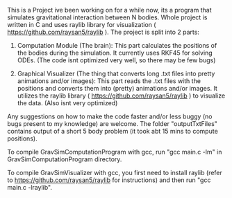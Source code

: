 This is a Project ive been working on for a while now, its a program that simulates gravitational interaction between N bodies.
Whole project is written in C and uses raylib library for visualization ( https://github.com/raysan5/raylib ).
The project is split into 2 parts:

1. Computation Module (The brain):
    This part calculates the positions of the bodies during the simulation.
    It currently uses RKF45 for solving ODEs.
    (The code isnt optimized very well, so there may be few bugs)

2. Graphical Visualizer (The thing that converts long .txt files into pretty animations and/or images):
    This part reads the .txt files with the positions and converts them into (pretty) animations and/or images.
    It utilizes the raylib library ( https://github.com/raysan5/raylib ) to visualize the data.
    (Also isnt very optimized)

Any suggestions on how to make the code faster and/or less buggy (no bugs present to my knowledge) are welcome.
The folder "outputTxtFiles" contains output of a short 5 body problem (it took abt 15 mins to compute positions).


To compile GravSimComputationProgram with gcc, run "gcc main.c -lm" in GravSimComputationProgram directory.

To compile GravSimVisualizer with gcc, you first need to install raylib (refer to https://github.com/raysan5/raylib for instructions) and then run "gcc main.c -lraylib".
